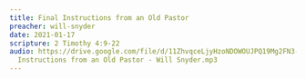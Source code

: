 ```yaml
---
title: Final Instructions from an Old Pastor
preacher: will-snyder
date: 2021-01-17
scripture: 2 Timothy 4:9-22
audio: https://drive.google.com/file/d/11ZhvqceLjyHzoNDOWOUJPQ19Mg2FN3-3/view
  Instructions from an Old Pastor - Will Snyder.mp3
---
```

